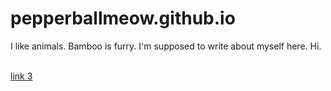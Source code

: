 # pepperballmeow.github.io

<body>
 <p> I like animals.  Bamboo is furry.  I'm supposed to write about myself here.  Hi.  </p>
  </br>
<a href="/first_page">link 3</a>
  </body>
